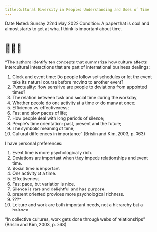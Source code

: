 ```yaml
---
title:Cultural Diversity in Peoples Understanding and Uses of Time
---
```


Date Noted: Sunday 22nd May 2022
Condition: A paper that is cool and almost starts to get at what I think is important about time.

# 🌱📖💧

“The authors identify ten concepts that summarize how culture affects intercultural interactions that are part of international business dealings: 
1. Clock and event time: Do people follow set schedules or let the event take its natural course before moving to another event? 
2. Punctuality: How sensitive are people to deviations from appointed times? 
3. The relation between task and social time during the workday; 
4. Whether people do one activity at a time or do many at once; 
5. Efficiency vs. effectiveness; 
6. Fast and slow paces of life; 
7. How people deal with long periods of silence; 
8. People’s time orientation: past, present and the future; 
9. The symbolic meaning of time; 
10. Cultural differences in importance” (Brislin and Kim, 2003, p. 363) 

I have personal preferences:  
1. Event time is more psychologically rich.  
2. Deviations are important when they impede relationships and event time.  
3. Social time is important.
4. One activity at a time.
5. Effectiveness.
6. Fast pace, but variation is nice.  
7. Silence is rare and delightful and has purpose.  
8. present oriented provides more psychological richness.  
9.   ????
10. Leisure and work are both important needs, not a hierarchy but a balance.

“In collective cultures, work gets done through webs of relationships” (Brislin and Kim, 2003, p. 368)